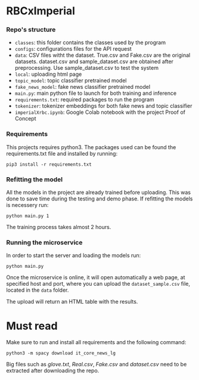 # RBCxImperial

### Repo's structure

- `classes`: this folder contains the classes used by the program
- `configs`: configurations files for the API request
- `data`: CSV files witht the dataset. True.csv and Fake.csv are the original datasets. dataset.csv and sample_dataset.csv are obtained after preprocessing. Use sample_dataset.csv to test the system 
- `local`: uploading html page
- `topic_model`: topic classifier pretrained model
- `fake_news_model`: fake news classifier pretrained model
- `main.py`: main python file to launch for both training and inference
- `requirements.txt`: required packages to run the program 
- `tokenizer`: tokenizer embeddings for both fake news and topic classifier
- `imperialXrbc.ipynb`: Google Colab notebook with the project Proof of Concept

### Requirements

This projects requires python3. The packages used can be found the requirements.txt file and installed by running:

`pip3 install -r requirements.txt`

### Refitting the model

All the models in the project are already trained before uploading. This was done to save time during the testing and demo phase. If refitting the models is necessery run:

`python main.py 1`

The training process takes almost 2 hours. 

### Running the microservice

In order to start the server and loading the models run:

`python main.py`

Once the microservice is online, it will open automatically a web page, at specified host and port,
where you can upload the `dataset_sample.csv` file, located in the `data` folder. 

The upload will return an HTML table with the results. 



# Must read
Make sure to run and install all requirements and the following command:

`python3 -m spacy download it_core_news_lg `

Big files such as _glove.txt_, _Real.csv_, _Fake.csv_ and _dataset.csv_ need to be extracted after downloading the repo. 






